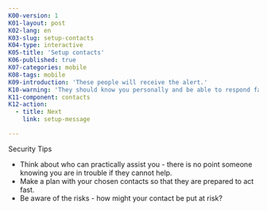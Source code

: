 ```yaml
---
K00-version: 1
K01-layout: post
K02-lang: en
K03-slug: setup-contacts
K04-type: interactive
K05-title: 'Setup contacts'
K06-published: true
K07-categories: mobile
K08-tags: mobile
K09-introduction: 'These people will receive the alert.'
K10-warning: 'They should know you personally and be able to respond fast.'
K11-component: contacts
K12-action:
  - title: Next
    link: setup-message

---
```


Security Tips

 - Think about who can practically assist you - there is no point someone knowing you are in trouble if they cannot help. 
 - Make a plan with your chosen contacts so that they are prepared to act fast. 
 - Be aware of the risks - how might your contact be put at risk?